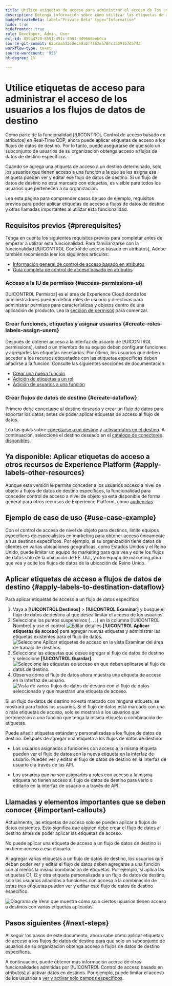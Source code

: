```yaml
---
title: Utilice etiquetas de acceso para administrar el acceso de los usuarios a los flujos de datos de destino
description: Obtenga información sobre cómo utilizar las etiquetas de acceso para administrar el acceso de los usuarios a los flujos de datos de destino, de modo que solo un subconjunto de usuarios de su organización obtenga acceso a flujos de datos de destino específicos.
badgePrivateBeta: label="Private Beta" type="Informative"
hide: true
hidefromtoc: true
role: Developer, Admin, User
exl-id: 85944720-8551-491c-8991-dd9668beb0ca
source-git-commit: 62bcaa532cdec68a2f4f62e5784c35b91b7d5743
workflow-type: tm+mt
source-wordcount: '955'
ht-degree: 1%

---
```


# Utilice etiquetas de acceso para administrar el acceso de los usuarios a los flujos de datos de destino

Como parte de la funcionalidad [!UICONTROL Control de acceso basado en atributos] en Real-Time CDP, ahora puede aplicar etiquetas de acceso a los flujos de datos de destino. Por lo tanto, puede asegurarse de que solo un subconjunto de usuarios de su organización obtenga acceso a flujos de datos de destino específicos.

Cuando se agrega una etiqueta de acceso a un destino determinado, solo los usuarios que tienen acceso a una función a la que se les asigna esa etiqueta pueden ver y editar ese flujo de datos de destino. Si un flujo de datos de destino no está marcado con etiquetas, es visible para todos los usuarios que pertenecen a su organización.

Lea esta página para comprender casos de uso de ejemplo, requisitos previos para poder aplicar etiquetas de acceso a flujos de datos de destino y otras llamadas importantes al utilizar esta funcionalidad.

## Requisitos previos {#prerequisites}

Tenga en cuenta los siguientes requisitos previos para completar antes de empezar a utilizar esta funcionalidad. Para familiarizarse con la funcionalidad [!UICONTROL Control de acceso basado en atributos], Adobe también recomienda leer los siguientes artículos:

* [Información general de control de acceso basado en atributos](/help/access-control/abac/overview.md)
* [Guía completa de control de acceso basado en atributos](/help/access-control/abac/end-to-end-guide.md)

### Acceso a la IU de permisos {#access-permissions-ui}

[!UICONTROL Permisos] es el área de Experience Cloud donde los administradores pueden definir roles de usuario y directivas para administrar permisos para características y objetos dentro de una aplicación de producto. Lea la [sección de permisos](/help/access-control/abac/end-to-end-guide.md#permissions) para comenzar.

### Crear funciones, etiquetas y asignar usuarios {#create-roles-labels-assign-users}

Después de obtener acceso a la interfaz de usuario de [!UICONTROL permissions], usted o un miembro de su equipo deben configurar funciones y agregarles las etiquetas necesarias. Por último, los usuarios que deben acceder a los recursos etiquetados con las etiquetas específicas deben añadirse a la función. Consulte las siguientes secciones de documentación:

* [Crear una nueva función](/help/access-control/abac/ui/roles.md)
* [Adición de etiquetas a un rol](/help/access-control/abac/end-to-end-guide.md#label-roles)
* [Adición de usuarios a una función](/help/access-control/ui/users.md)

### Crear flujos de datos de destino {#create-dataflow}

Primero debe conectarse al destino deseado y crear un flujo de datos para exportar los datos, antes de poder aplicar etiquetas de acceso al flujo de datos.

Lea las guías sobre [conectarse a un destino](/help/destinations/ui/connect-destination.md) y [activar datos en el destino](/help/destinations/ui/activation-overview.md). A continuación, seleccione el destino deseado en el [catálogo de conectores disponibles](/help/destinations/catalog/overview.md).

## Ya disponible: Aplicar etiquetas de acceso a otros recursos de Experience Platform {#apply-labels-other-resources}

Aunque esta versión le permite conceder a los usuarios acceso a nivel de objeto a flujos de datos de destino específicos, la funcionalidad para conceder control de acceso a nivel de objeto ya está disponible de forma general para otros recursos de Experience Platform, como [audiencias](/help/access-control/abac/end-to-end-guide.md#apply-labels-to-segments).

## Ejemplo de caso de uso {#use-case-example}

Con el control de acceso de nivel de objeto para destinos, limite equipos específicos de especialistas en marketing para obtener acceso únicamente a sus destinos específicos. Por ejemplo, si su organización tiene datos de clientes en varias ubicaciones geográficas, como Estados Unidos y el Reino Unido, puede limitar un equipo de marketing para que vea y edite los flujos de datos solo de la ubicación de EE. UU., y otro equipo de marketing para que vea y edite los flujos de datos de la ubicación de Reino Unido.

## Aplicar etiquetas de acceso a flujos de datos de destino {#apply-labels-to-destination-dataflow}

Para aplicar etiquetas de acceso a un flujo de datos específico:

1. Vaya a **[!UICONTROL Destinos]** > **[!UICONTROL Examinar]** y busque el flujo de datos de destino al que desea limitar el acceso de los usuarios.
1. Seleccione los puntos suspensivos (`...`) en la columna [!UICONTROL Nombre] y use el control ![Editar detalles](/help/access-control/images/olac/key-icon.svg) **[!UICONTROL Aplicar etiquetas de acceso]** para agregar nuevas etiquetas y administrar las etiquetas existentes para el flujo de datos.
   ![Seleccione Aplicar etiquetas de acceso en la vista Examinar del área de trabajo de destinos.](/help/access-control/images/olac/apply-access-labels.png)
1. Seleccione las etiquetas que desee agregar al flujo de datos de destino y seleccione **[!UICONTROL Guardar]**.
   ![Seleccione las etiquetas de acceso en que deben aplicarse al flujo de datos de destino.](/help/access-control/images/olac/view-access-labels.png)
1. Observe cómo el flujo de datos ahora muestra una etiqueta de acceso en la interfaz de usuario.
   ![Vista de varios flujos de datos de destino con el flujo de datos seleccionado y que muestran una etiqueta de acceso.](/help/access-control/images/olac/dataflow-with-access-label.png)

Si un flujo de datos de destino no está marcado con ninguna etiqueta, se mostrará para todos los usuarios. Si el flujo de datos está marcado con una o más etiquetas de acceso, solo se mostrará a los usuarios que pertenezcan a una función que tenga la misma etiqueta o combinación de etiquetas.

Puede añadir etiquetas estándar y personalizadas a los flujos de datos de destino. Después de agregar una etiqueta a los flujos de datos de destino:

* Los usuarios asignados a funciones con acceso a la misma etiqueta pueden ver el flujo de datos con la nueva etiqueta en la interfaz de usuario. Pueden ver y editar el flujo de datos de destino en la interfaz de usuario o a través de las API.

* Los usuarios *que no son* asignados a roles con acceso a la misma etiqueta no tienen acceso al flujo de datos de destino para verlo o editarlo en la interfaz de usuario o a través de API.

## Llamadas y elementos importantes que se deben conocer {#important-callouts}

Actualmente, las etiquetas de acceso solo se pueden aplicar a flujos de datos existentes. Esto significa que alguien debe crear el flujo de datos al destino antes de poder aplicar las etiquetas de acceso.

No puede aplicar una etiqueta de acceso a un flujo de datos de destino si no tiene acceso a esa etiqueta.

Al agregar varias etiquetas a un flujo de datos de destino, los usuarios que deban poder ver y editar el flujo de datos deben agregarse a una función con al menos la misma combinación de etiquetas. Por ejemplo, si aplica las etiquetas C1, I2 y otra etiqueta personalizada a un flujo de datos de destino, solo los usuarios añadidos a funciones con acceso a la combinación de estas tres etiquetas pueden ver y editar este flujo de datos de destino específico.

![Diagrama de Venn que muestra cómo solo ciertos usuarios tienen acceso a destinos con varias etiquetas aplicadas.](/help/access-control/images/olac/multiple-labels-venn.png)

## Pasos siguientes {#next-steps}

Al seguir los pasos de este documento, ahora sabe cómo aplicar etiquetas de acceso a los flujos de datos de destino para que solo un subconjunto de usuarios de su organización obtenga acceso a flujos de datos de destino específicos.

A continuación, puede obtener más información acerca de otras funcionalidades admitidas por [!UICONTROL Control de acceso basado en atributos] al activar datos en destinos. Por ejemplo, puede limitar el acceso de los usuarios a [ver y activar solo campos específicos](/help/access-control/abac/overview.md#destinations).
